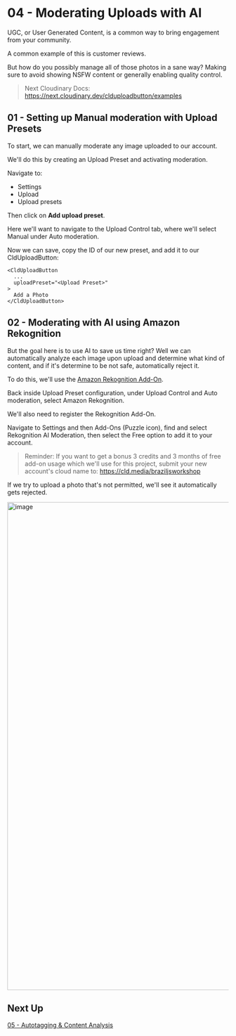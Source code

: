 # 04 - Moderating Uploads with AI

UGC, or User Generated Content, is a common way to bring engagement from your community.

A common example of this is customer reviews.

But how do you possibly manage all of those photos in a sane way? Making sure to avoid showing
NSFW content or generally enabling quality control.

> Next Cloudinary Docs: https://next.cloudinary.dev/clduploadbutton/examples

## 01 - Setting up Manual moderation with Upload Presets

To start, we can manually moderate any image uploaded to our account.

We'll do this by creating an Upload Preset and activating moderation.

Navigate to:
* Settings
* Upload
* Upload presets

Then click on **Add upload preset**.

Here we'll want to navigate to the Upload Control tab, where we'll select Manual under Auto moderation.

Now we can save, copy the ID of our new preset, and add it to our CldUploadButton:

```
<CldUploadButton
  ...
  uploadPreset="<Upload Preset>"
>
  Add a Photo
</CldUploadButton>
```

## 02 - Moderating with AI using Amazon Rekognition

But the goal here is to use AI to save us time right? Well we can automatically analyze each image upon upload
and determine what kind of content, and if it's determine to be not safe, automatically reject it.

To do this, we'll use the [Amazon Rekognition Add-On](https://cloudinary.com/documentation/aws_rekognition_ai_moderation_addon).

Back inside Upload Preset configuration, under Upload Control and Auto moderation, select Amazon Rekognition.

We'll also need to register the Rekognition Add-On.

Navigate to Settings and then Add-Ons (Puzzle icon), find and select Rekognition AI Moderation, then select the Free option to add it to your account.

> Reminder: If you want to get a bonus 3 credits and 3 months of free add-on usage which we'll use for this project, submit your new account's cloud name to: https://cld.media/braziljsworkshop

If we try to upload a photo that's not permitted, we'll see it automatically gets rejected.

<img width="1110" alt="image" src="https://github.com/colbyfayock/cloudinary-ai-travel-workshop/assets/1045274/94249bcc-8ff4-42b2-a67c-5e0717808a79">

## Next Up

[05 - Autotagging & Content Analysis](https://github.com/colbyfayock/cloudinary-ai-travel-workshop/blob/main/lessons/05%20-%20Autotagging%20%26%20Content%20Analysis.md)

